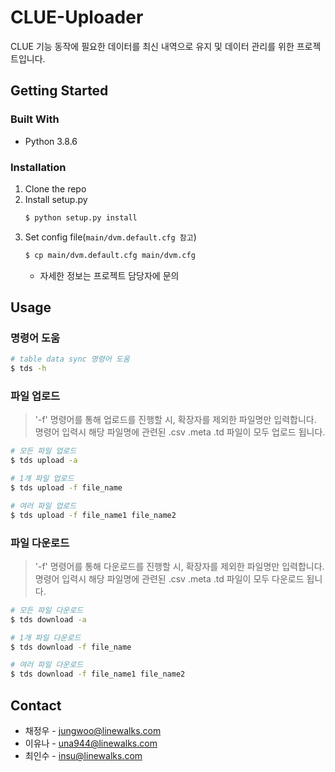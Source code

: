 # CLUE-Uploader
CLUE 기능 동작에 필요한 데이터를 최신 내역으로 유지 및 데이터 관리를 위한 프로젝트입니다.

## Getting Started

### Built With
- Python 3.8.6

### Installation
1. Clone the repo
2. Install setup.py
   ```sh
   $ python setup.py install
   ```
3. Set config file(`main/dvm.default.cfg 참고`) 
   ```sh
   $ cp main/dvm.default.cfg main/dvm.cfg
   ```
   - 자세한 정보는 프로젝트 담당자에 문의

## Usage

### 명령어 도움
```sh
# table data sync 명령어 도움
$ tds -h
```

### 파일 업로드
> '-f' 명령어를 통해 업로드를 진행할 시, 확장자를 제외한 파일명만 입력합니다. </br>
명령어 입력시 해당 파일명에 관련된 .csv .meta .td 파일이 모두 업로드 됩니다.

```sh
# 모든 파일 업로드
$ tds upload -a

# 1개 파일 업로드
$ tds upload -f file_name

# 여러 파일 업로드
$ tds upload -f file_name1 file_name2
```

### 파일 다운로드
> '-f' 명령어를 통해 다운로드를 진행할 시, 확장자를 제외한 파일명만 입력합니다. </br>
명령어 입력시 해당 파일명에 관련된 .csv .meta .td 파일이 모두 다운로드 됩니다.

```sh
# 모든 파일 다운로드
$ tds download -a

# 1개 파일 다운로드
$ tds download -f file_name

# 여러 파일 다운로드
$ tds download -f file_name1 file_name2
```

## Contact
- 채정우 - jungwoo@linewalks.com
- 이유나 - una944@linewalks.com
- 최인수 - insu@linewalks.com
